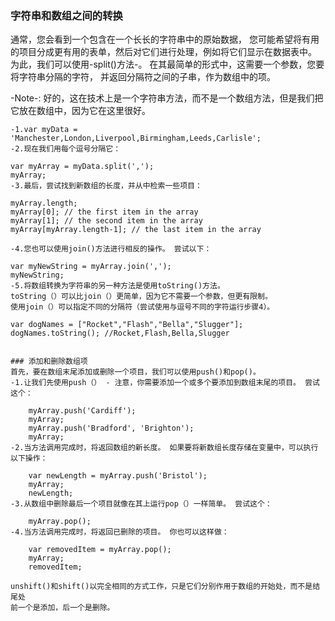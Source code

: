 ### 字符串和数组之间的转换

通常，您会看到一个包含在一个长长的字符串中的原始数据，
您可能希望将有用的项目分成更有用的表单，然后对它们进行处理，例如将它们显示在数据表中。 
为此，我们可以使用-split()方法-。 在其最简单的形式中，这需要一个参数，您要将字符串分隔的字符，
并返回分隔符之间的子串，作为数组中的项。
 
-Note-: 好的，这在技术上是一个字符串方法，而不是一个数组方法，但是我们把它放在数组中，因为它在这里很好。
```
-1.var myData = 'Manchester,London,Liverpool,Birmingham,Leeds,Carlisle';
-2.现在我们用每个逗号分隔它：

var myArray = myData.split(',');
myArray;
-3.最后，尝试找到新数组的长度，并从中检索一些项目：

myArray.length;
myArray[0]; // the first item in the array
myArray[1]; // the second item in the array
myArray[myArray.length-1]; // the last item in the array

-4.您也可以使用join()方法进行相反的操作。 尝试以下：

var myNewString = myArray.join(',');
myNewString;
-5.将数组转换为字符串的另一种方法是使用toString()方法。 
toString（）可以比join（）更简单，因为它不需要一个参数，但更有限制。 
使用join（）可以指定不同的分隔符（尝试使用与逗号不同的字符运行步骤4）。

var dogNames = ["Rocket","Flash","Bella","Slugger"];
dogNames.toString(); //Rocket,Flash,Bella,Slugger


### 添加和删除数组项
首先，要在数组末尾添加或删除一个项目，我们可以使用push()和pop()。
-1.让我们先使用push（） - 注意，你需要添加一个或多个要添加到数组末尾的项目。 尝试这个：

	myArray.push('Cardiff');
	myArray;
	myArray.push('Bradford', 'Brighton');
	myArray;
-2.当方法调用完成时，将返回数组的新长度。 如果要将新数组长度存储在变量中，可以执行以下操作：

	var newLength = myArray.push('Bristol');
	myArray;
	newLength;
-3.从数组中删除最后一个项目就像在其上运行pop（）一样简单。 尝试这个：

	myArray.pop();
-4.当方法调用完成时，将返回已删除的项目。 你也可以这样做：

	var removedItem = myArray.pop();
	myArray;
	removedItem;
	
unshift()和shift()以完全相同的方式工作，只是它们分别作用于数组的开始处，而不是结尾处
前一个是添加，后一个是删除。

